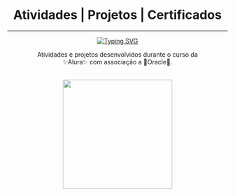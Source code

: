 <div align="center">
  <h1>Atividades | Projetos | Certificados</h1>
  <hr>
  
<a href="https://git.io/typing-svg"><img src="https://readme-typing-svg.herokuapp.com?duration=8000&width=600&height=100&lines=Curso+da+Alura%2BOracle+na+forma%C3%A7%C3%A3o+de+novos+devs!!" alt="Typing SVG" /></a>
  
  <p>Atividades e projetos desenvolvidos durante o curso da <br> ✨Alura✨ com associação a 🚀Oracle🚀.</p>
  <br>
<img height="250em" src="https://www.oracle.com/a/ocom/img/vd03-next-education.jpg">
</div>
